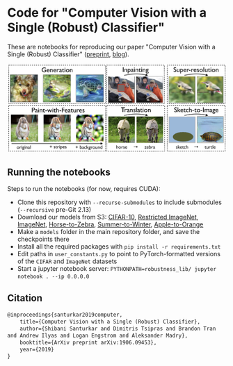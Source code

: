 # Code for "Computer Vision with a Single (Robust) Classifier"

These are notebooks for reproducing our paper "Computer Vision with a Single (Robust) Classifier"
([preprint](https://arxiv.org/abs/1906.09453),
[blog](http://gradsci.org/robust_apps)). 

![](headline.jpg)

## Running the notebooks

Steps to run the notebooks (for now, requires CUDA):
- Clone this repository with `--recurse-submodules` to include submodules (`--recursive` pre-Git 2.13)
- Download our models from S3: [CIFAR-10](http://andrewilyas.com/CIFAR.pt), [Restricted ImageNet](http://andrewilyas.com/RestrictedImageNet.pt), [ImageNet](http://andrewilyas.com/ImageNet.pt), [Horse-to-Zebra](http://andrewilyas.com/H2Z.pt), [Summer-to-Winter](http://andrewilyas.com/S2W.pt), [Apple-to-Orange](http://andrewilyas.com/A2O.pt)
- Make a `models` folder in the main repository folder, and save the
  checkpoints there
- Install all the required packages with `pip install -r requirements.txt`
- Edit paths in `user_constants.py` to point to PyTorch-formatted versions of the `CIFAR` and `ImageNet` datasets
- Start a jupyter notebook server: `PYTHONPATH=robustness_lib/ jupyter notebook . --ip 0.0.0.0`

## Citation

```
@inproceedings{santurkar2019computer,
    title={Computer Vision with a Single (Robust) Classifier},
    author={Shibani Santurkar and Dimitris Tsipras and Brandon Tran and Andrew Ilyas and Logan Engstrom and Aleksander Madry},
    booktitle={ArXiv preprint arXiv:1906.09453},
    year={2019}
}
```
